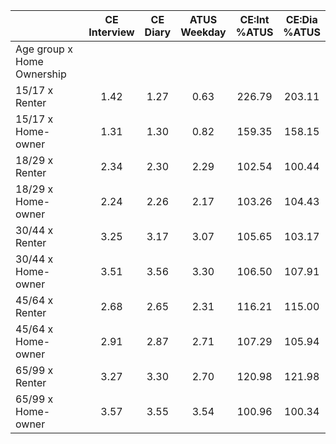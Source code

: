 
|                      | CE<br>Interview |  CE<br>Diary | ATUS<br>Weekday | CE:Int<br>%ATUS | CE:Dia<br>%ATUS |
| -------------------- | :----------: | :----------: | :----------: | :----------: | :----------: |
| Age group x Home Ownership |              |              |              |              |              |
| 15/17 x Renter       |         1.42 |         1.27 |         0.63 |       226.79 |       203.11 |
| 15/17 x Home-owner   |         1.31 |         1.30 |         0.82 |       159.35 |       158.15 |
| 18/29 x Renter       |         2.34 |         2.30 |         2.29 |       102.54 |       100.44 |
| 18/29 x Home-owner   |         2.24 |         2.26 |         2.17 |       103.26 |       104.43 |
| 30/44 x Renter       |         3.25 |         3.17 |         3.07 |       105.65 |       103.17 |
| 30/44 x Home-owner   |         3.51 |         3.56 |         3.30 |       106.50 |       107.91 |
| 45/64 x Renter       |         2.68 |         2.65 |         2.31 |       116.21 |       115.00 |
| 45/64 x Home-owner   |         2.91 |         2.87 |         2.71 |       107.29 |       105.94 |
| 65/99 x Renter       |         3.27 |         3.30 |         2.70 |       120.98 |       121.98 |
| 65/99 x Home-owner   |         3.57 |         3.55 |         3.54 |       100.96 |       100.34 |

